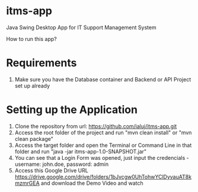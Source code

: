 # itms-app
Java Swing Desktop App for IT Support Management System

How to run this app?

# Requirements
1. Make sure you have the Database container and Backend or API Project set up already

# Setting up the Application
1. Clone the repository from url: https://github.com/ialuj/itms-app.git
2. Access the root folder of the project and run "mvn clean install" or "mvn clean package"
3. Access the target folder and open the Terminal or Command Line in that folder and run "java -jar itms-app-1.0-SNAPSHOT.jar"
4. You can see that a Login Form was opened, just input the credencials - username: john.doe, password: admin
5. Access this Google Drive URL https://drive.google.com/drive/folders/1bJvcgw0UhTohwYClDyvauAT8kmzmrGEA and download the Demo Video and watch
